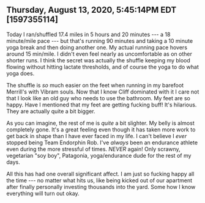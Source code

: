 ## Thursday, August 13, 2020, 5:45:14PM EDT [1597355114]

Today I ran/shuffled 17.4 miles in 5 hours and 20 minutes --- a 18
minute/mile pace --- but that's running 90 minutes and taking a 10
minute yoga break and then doing another one. My actual running pace
hovers around 15 min/mile. I didn't even feel nearly as uncomfortable as
on other shorter runs. I think the secret was actually the shuffle
keeping my blood flowing without hitting lactate thresholds, and of
course the yoga to do what yoga does.

The shuffle is *so* much easier on the feet when running in my barefoot
Merrill's with Vibram souls. Now that I know Cliff dominated with it I
care not that I look like an old guy who needs to use the bathroom. My
feet are so happy. Have I mentioned that my feet are getting fucking
buff! It's hilarious. They are actually quite a bit bigger.

As you can imagine, the rest of me is *quite* a bit slighter. My belly
is almost completely gone. It's a great feeling even though it has taken
more work to get back in shape than I have ever faced in my life. I
can't believe I *ever* stopped being Team Endorphin Rob. I've *always*
been an endurance athlete even during the more stressful of times.
*NEVER* again! Only scrawny, vegetarian "soy boy", Patagonia,
yoga/endurance dude for the rest of my days.

All this has had one overall significant affect. I am just so fucking
happy all the time --- no matter what hits us, like being kicked out of
our apartment after finally personally investing thousands into the
yard. Some how I know everything will turn out okay.

